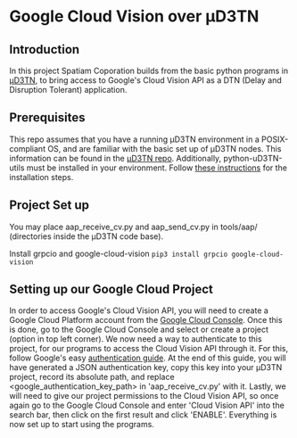 # Google Cloud Vision over µD3TN

## Introduction
In this project Spatiam Coporation builds from the basic python programs in [µD3TN](https://gitlab.com/d3tn/ud3tn), to bring access to Google's Cloud Vision API as a DTN (Delay and Disruption Tolerant) application.

## Prerequisites
This repo assumes that you have a running µD3TN environment in a POSIX-compliant OS, and are familiar with the basic set up of µD3TN nodes. This information can be found in the [µD3TN repo](https://gitlab.com/d3tn/ud3tn).
Additionally, python-uD3TN-utils must be installed in your environment. Follow [these instructions](https://gitlab.com/d3tn/ud3tn/-/tree/master/python-ud3tn-utils) for the installation steps.

## Project Set up
You may place aap_receive_cv.py and aap_send_cv.py in tools/aap/ (directories inside the µD3TN code base).

Install grpcio and google-cloud-vision
`
pip3 install grpcio google-cloud-vision
`

## Setting up our Google Cloud Project
In order to access Google's Cloud Vision API, you will need to create a Google Cloud Platform account from the [Google Cloud Console](https://console.cloud.google.com/).
Once this is done, go to the Google Cloud Console and select or create a project (option in top left corner).
We now need a way to authenticate to this project, for our programs to access the Cloud Vision API through it. For this, follow Google's easy [authentication guide](https://cloud.google.com/docs/authentication/getting-started). 
At the end of this guide, you will have generated a JSON authentication key, copy this key into your µD3TN project, record its absolute path, and replace <google_authentication_key_path> in 'aap_receive_cv.py' with it.
Lastly, we will need to give our project permissions to the Cloud Vision API, so once again go to the Google Cloud Console and enter 'Cloud Vision API' into the search bar, then click on the first result and click 'ENABLE'.
Everything is now set up to start using the programs.

